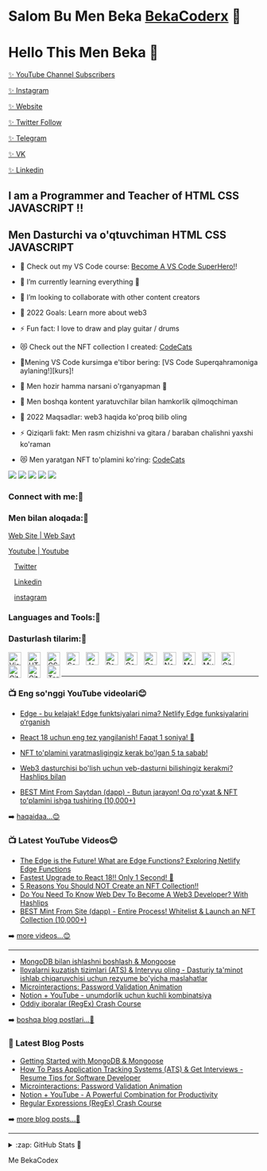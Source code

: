 

# Salom Bu Men Beka [BekaCoderx][youtube] 👋 
# Hello This Men Beka  👋

[ ✨ YouTube Channel Subscribers ](https://www.youtube.com/channel/UCgynQvkHb3rHqTiWz097oyw)

[ ✨ Instagram](https://www.instagram.com/lbeka_ake/)

[ ✨ Website](https://bekacoder.netlify.app/)

[ ✨ Twitter Follow](https://twitter.com/Beka10497043)

[ ✨ Telegram](https://t.me/beka_391/)

[ ✨ VK](https://vk.com/beka_ake)

[ ✨ Linkedin](https://www.linkedin.com/in/og-abek-khudayberdiyev-7b4897222?fromQR=1)


## I am a Programmer and Teacher of HTML CSS JAVASCRIPT !!
## Men Dasturchi va o'qtuvchiman HTML CSS JAVASCRIPT 

- 🔭 Check out my VS Code course: [Become A VS Code SuperHero!][course]!
- 🌱 I’m currently learning everything 🤣
- 👯 I’m looking to collaborate with other content creators
- 🥅 2022 Goals: Learn more about web3
- ⚡ Fun fact: I love to draw and play guitar / drums
- 😻 Check out the NFT collection I created: [CodeCats](https://opensea.io/assets/0x495f947276749ce646f68ac8c248420045cb7b5e/35009603932437835153702402186719701739002995850293022634192127449689522962433/)


- 🔭Mening VS Code kursimga e'tibor bering: [VS Code Superqahramoniga aylaning!][kurs]!
- 🌱 Men hozir hamma narsani o'rganyapman 🤣
- 👯 Men boshqa kontent yaratuvchilar bilan hamkorlik qilmoqchiman
- 🥅 2022 Maqsadlar: web3 haqida ko'proq bilib oling
- ⚡ Qiziqarli fakt: Men rasm chizishni va gitara / baraban chalishni yaxshi ko'raman
- 😻 Men yaratgan NFT to'plamini ko'ring:  [CodeCats](https://opensea.io/assets/0x495f947276749ce646f68ac8c248420045cb7b5e/35009603932437835153702402186719701739002995850293022634192127449689522962433/)


[![](https://raw.githubusercontent.com/vn7n24fzkq/github-profile-summary-cards-example/master/profile-summary-card-output/tokyonight/0-profile-details.svg)](https://github.com/vn7n24fzkq/github-profile-summary-cards)
[![](https://raw.githubusercontent.com/vn7n24fzkq/github-profile-summary-cards-example/master/profile-summary-card-output/tokyonight/1-repos-per-language.svg)](https://github.com/vn7n24fzkq/github-profile-summary-cards) [![](https://raw.githubusercontent.com/vn7n24fzkq/github-profile-summary-cards-example/master/profile-summary-card-output/tokyonight/2-most-commit-language.svg)](https://github.com/vn7n24fzkq/github-profile-summary-cards)
[![](https://raw.githubusercontent.com/vn7n24fzkq/github-profile-summary-cards-example/master/profile-summary-card-output/tokyonight/3-stats.svg)](https://github.com/vn7n24fzkq/github-profile-summary-cards) [![](https://raw.githubusercontent.com/vn7n24fzkq/github-profile-summary-cards-example/master/profile-summary-card-output/tokyonight/4-productive-time.svg)](https://github.com/vn7n24fzkq/github-profile-summary-cards)







### Connect with me:🤝
### Men bilan aloqada:🤝


[Web Site | Web Sayt](https://bekacoder.netlify.app/)
&nbsp;&nbsp;

[Youtube |  Youtube](https://www.youtube.com/channel/UCgynQvkHb3rHqTiWz097oyw)

&nbsp;&nbsp;
[Twitter](https://twitter.com/Beka10497043)

&nbsp;&nbsp;
[Linkedin](https://www.linkedin.com/in/og-abek-khudayberdiyev-7b4897222?fromQR=1)

&nbsp;&nbsp;
[instagram](https://www.instagram.com/beka_391/)


### Languages and Tools:🚀
### Dasturlash tilarim:🚀

[<img align="left" alt="Visual Studio Code" width="26px" src="https://cdn.jsdelivr.net/gh/devicons/devicon/icons/vscode/vscode-original.svg" style="padding-right:10px;" />][webdevplaylist]
[<img align="left" alt="HTML5" width="26px" src="https://cdn.jsdelivr.net/gh/devicons/devicon/icons/html5/html5-original.svg" style="padding-right:10px;" />][webdevplaylist]
[<img align="left" alt="CSS3" width="26px" src="https://cdn.jsdelivr.net/gh/devicons/devicon/icons/css3/css3-original.svg" style="padding-right:10px;" />][cssplaylist]
[<img align="left" alt="Sass" width="26px" src="https://cdn.jsdelivr.net/gh/devicons/devicon/icons/sass/sass-original.svg" style="padding-right:10px;" />][cssplaylist]
[<img align="left" alt="JavaScript" width="26px" src="https://cdn.jsdelivr.net/gh/devicons/devicon/icons/javascript/javascript-original.svg" style="padding-right:10px;" />][jsplaylist]
[<img align="left" alt="React" width="26px" src="https://cdn.jsdelivr.net/gh/devicons/devicon/icons/react/react-original.svg" style="padding-right:10px;" />][reactplaylist]
[<img align="left" alt="Gatsby" width="26px" src="https://cdn.jsdelivr.net/gh/devicons/devicon/icons/gatsby/gatsby-original.svg" style="padding-right:10px;" />][webdevplaylist]
[<img align="left" alt="GraphQL" width="26px" src="https://cdn.jsdelivr.net/gh/devicons/devicon/icons/graphql/graphql-plain.svg" style="padding-right:10px;" />][webdevplaylist]
[<img align="left" alt="Node.js" width="26px" src="https://cdn.jsdelivr.net/gh/devicons/devicon/icons/nodejs/nodejs-original.svg" style="padding-right:10px;" />][webdevplaylist]
[<img align="left" alt="MongoDB" width="26px" src="https://cdn.jsdelivr.net/gh/devicons/devicon/icons/mongodb/mongodb-original.svg" style="padding-right:10px;" />][webdevplaylist]
[<img align="left" alt="MySQL" width="26px" src="https://cdn.jsdelivr.net/gh/devicons/devicon/icons/mysql/mysql-original.svg" style="padding-right:10px;" />][webdevplaylist]
[<img align="left" alt="Git" width="26px" src="https://cdn.jsdelivr.net/gh/devicons/devicon/icons/git/git-original.svg" style="padding-right:10px;" />][webdevplaylist]
[<img align="left" alt="GitHub" width="26px" src="https://user-images.githubusercontent.com/3369400/139447912-e0f43f33-6d9f-45f8-be46-2df5bbc91289.png" style="padding-right:10px;" />](https://www.youtube.com/playlist?list=PLkwxH9e_vrAJ0WbEsFA9W3I1W-g_BTsbt#gh-dark-mode-only)
[<img align="left" alt="GitHub" width="26px" src="https://user-images.githubusercontent.com/3369400/139448065-39a229ba-4b06-434b-bc67-616e2ed80c8f.png" style="padding-right:10px;" />](https://www.youtube.com/playlist?list=PLkwxH9e_vrAJ0WbEsFA9W3I1W-g_BTsbt#gh-light-mode-only)
[<img align="left" alt="Terminal" width="26px" src="./img/terminal-light.svg" />](https://www.youtube.com/playlist?list=PLkwxH9e_vrAJ0WbEsFA9W3I1W-g_BTsbt#gh-light-mode-only)

<br />
<br />

---

### 📺 Eng so'nggi YouTube videolari😊

<!-- YOUTUBE:BOSHLASH -->
- [Edge - bu kelajak! Edge funktsiyalari nima? Netlify Edge funksiyalarini o‘rganish](https://bekacoder.netlify.app/)
- [React 18 uchun eng tez yangilanish! Faqat 1 soniya! 🤯](https://www.youtube.com/channel/UCgynQvkHb3rHqTiWz097oyw)

- [NFT to'plamini yaratmasligingiz kerak bo'lgan 5 ta sabab!](https://opensea.io/assets/0x495f947276749ce646f68ac8c248420045cb7b5e/35009603932437835153702402186719701739002995850293022634192127449689522962433/)

- [Web3 dasturchisi bo'lish uchun veb-dasturni bilishingiz kerakmi? Hashlips bilan](https://www.w3schools.com/)

- [BEST Mint From Saytdan &lpar;dapp&rpar; - Butun jarayon! Oq ro'yxat &amp; NFT toʻplamini ishga tushiring &lpar;10,000+&rpar;](https://opensea.io/assets/0x495f947276749ce646f68ac8c248420045cb7b5e/35009603932437835153702402186719701739002995850293022634192127449689522962433/)
<!-- YOUTUBE:END -->

➡️ [haqaidaa...😊](https://bekacoder.netlify.app/)


### 📺 Latest YouTube Videos😊

<!-- YOUTUBE:START -->
- [The Edge is the Future! What are Edge Functions? Exploring Netlify Edge Functions](https://www.youtube.com/watch?v=mQwWWxYd-SY)
- [Fastest Upgrade to React 18!! Only 1 Second! 🤯](https://www.youtube.com/channel/UCgynQvkHb3rHqTiWz097oyw)
- [5 Reasons You Should NOT Create an NFT Collection!!](https://opensea.io/assets/0x495f947276749ce646f68ac8c248420045cb7b5e/35009603932437835153702402186719701739002995850293022634192127449689522962433/)
- [Do You Need To Know Web Dev To Become A Web3 Developer? With Hashlips](https://www.w3schools.com/)
- [BEST Mint From Site &lpar;dapp&rpar; - Entire Process! Whitelist &amp; Launch an NFT Collection &lpar;10,000+&rpar;](https://opensea.io/assets/0x495f947276749ce646f68ac8c248420045cb7b5e/35009603932437835153702402186719701739002995850293022634192127449689522962433/)
<!-- YOUTUBE:END -->



➡️ [more videos...😊](https://bekacoder.netlify.app/)


---

<!-- BLOG-POST-LIST:START -->
- [MongoDB bilan ishlashni boshlash &amp; Mongoose](https://www.youtube.com/channel/UCgynQvkHb3rHqTiWz097oyw)
- [Ilovalarni kuzatish tizimlari &lpar;ATS&rpar; &amp; Intervyu oling - Dasturiy ta'minot ishlab chiqaruvchisi uchun rezyume bo'yicha maslahatlar](https://www.youtube.com/channel/UCgynQvkHb3rHqTiWz097oyw)
- [Microinteractions: Password Validation Animation](https://bekacoder.netlify.app/)
- [Notion + YouTube - unumdorlik uchun kuchli kombinatsiya](https://bekacoder.netlify.app/)
- [Oddiy iboralar &lpar;RegEx&rpar; Crash Course](https://www.instagram.com/beka_391/)
<!-- BLOG-POST-LIST:END -->

➡️ [boshqa blog postlari...🚀](https://bekacoder.netlify.app/)




### 📕 Latest Blog Posts

<!-- BLOG-POST-LIST:START -->
- [Getting Started with MongoDB &amp; Mongoose](https://bekacoder.netlify.app/)
- [How To Pass Application Tracking Systems &lpar;ATS&rpar; &amp; Get Interviews - Resume Tips for Software Developer](https://www.youtube.com/channel/UCgynQvkHb3rHqTiWz097oyw)
- [Microinteractions: Password Validation Animation](https://bekacoder.netlify.app/)
- [Notion + YouTube - A Powerful Combination for Productivity](https://bekacoder.netlify.app/)
- [Regular Expressions &lpar;RegEx&rpar; Crash Course](https://www.instagram.com/beka_391/)
<!-- BLOG-POST-LIST:END -->

➡️ [more blog posts...🚀](https://bekacoder.netlify.app/)

---


<details>
  <summary>:zap: GitHub Stats 🚀</summary>

  <img align="left" alt="codeSTACKr's GitHub Stats" src="https://github.com/bekacodex5" />

</details>

[website]: https://bekacoder.netlify.app/
[course]: https://bekacoder.netlify.app/
[twitter]:https://twitter.com/Beka10497043
[youtube]: https://www.linkedin.com/in/og-abek-khudayberdiyev-7b4897222?fromQR=1
[instagram]: https://www.instagram.com/beka_391/
[linkedin]: https://www.linkedin.com/in/og-abek-khudayberdiyev-7b4897222?fromQR=1
[webdevplaylist]:https://www.linkedin.com/in/og-abek-khudayberdiyev-7b4897222?fromQR=1
[jsplaylist]:  https://www.instagram.com/beka_391/
[cssplaylist]:  https://www.instagram.com/beka_391/
[reactplaylist]: https://www.linkedin.com/in/og-abek-khudayberdiyev-7b4897222?fromQR=1

Me BekaCodex
